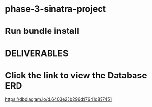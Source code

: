 # phase-3-sinatra-project

# Run bundle install

# DELIVERABLES

# Click the link to view the Database ERD

https://dbdiagram.io/d/6403e25b296d97641d857451